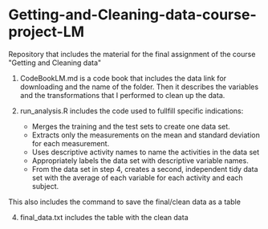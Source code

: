 # Getting-and-Cleaning-data-course-project-LM
Repository that includes the material for the final assignment of the course "Getting and Cleaning data"

1. CodeBookLM.md is a code book that includes the data link for downloading and the name of the folder. Then it describes the variables and the transformations that I performed to clean up the data.

2. run_analysis.R includes the code used to fullfill specific indications:
   
    - Merges the training and the test sets to create one data set.
    - Extracts only the measurements on the mean and standard deviation for each measurement.
    - Uses descriptive activity names to name the activities in the data set
    - Appropriately labels the data set with descriptive variable names.
    - From the data set in step 4, creates a second, independent tidy data set with the average of each variable for each activity and each subject.

  This also includes the command to save the final/clean data as a table

4. final_data.txt includes the table with the clean data 
